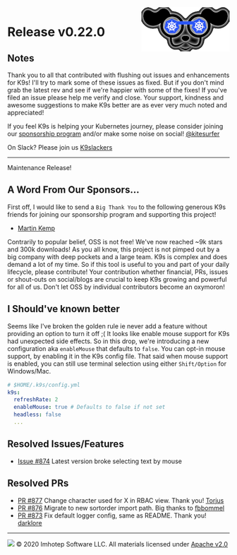 <img src="https://raw.githubusercontent.com/derailed/k9s/master/assets/k9s_small.png" align="right" width="200" height="auto"/>

# Release v0.22.0

## Notes

Thank you to all that contributed with flushing out issues and enhancements for K9s! I'll try to mark some of these issues as fixed. But if you don't mind grab the latest rev and see if we're happier with some of the fixes! If you've filed an issue please help me verify and close. Your support, kindness and awesome suggestions to make K9s better are as ever very much noted and appreciated!

If you feel K9s is helping your Kubernetes journey, please consider joining our [sponsorship program](https://github.com/sponsors/derailed) and/or make some noise on social! [@kitesurfer](https://twitter.com/kitesurfer)

On Slack? Please join us [K9slackers](https://join.slack.com/t/k9sers/shared_invite/enQtOTA5MDEyNzI5MTU0LWQ1ZGI3MzliYzZhZWEyNzYxYzA3NjE0YTk1YmFmNzViZjIyNzhkZGI0MmJjYzhlNjdlMGJhYzE2ZGU1NjkyNTM)

---

Maintenance Release!

## A Word From Our Sponsors...

First off, I would like to send a `Big Thank You` to the following generous K9s friends for joining our sponsorship program and supporting this project!

* [Martin Kemp](https://github.com/MartiUK)

Contrarily to popular belief, OSS is not free! We've now reached ~9k stars and 300k downloads! As you all know, this project is not pimped out by a big company with deep pockets and a large team. K9s is complex and does demand a lot of my time. So if this tool is useful to you and part of your daily lifecycle, please contribute! Your contribution whether financial, PRs, issues or shout-outs on social/blogs are crucial to keep K9s growing and powerful for all of us. Don't let OSS by individual contributors become an oxymoron!

## I Should've known better

Seems like I've broken the golden rule ie never add a feature without providing an option to turn it off ;( It looks like enable mouse support for K9s had unexpected side effects. So in this drop, we're introducing a new configuration aka `enableMouse` that defaults to `false`. You can opt-in mouse support, by enabling it in the K9s config file. That said when mouse support is enabled, you can still use terminal selection using either `Shift/Option` for Windows/Mac.

```yaml
# $HOME/.k9s/config.yml
k9s:
  refreshRate: 2
  enableMouse: true # Defaults to false if not set
  headless: false
  ...
```

## Resolved Issues/Features

* [Issue #874](https://github.com/kswapd/k10s/issues/874) Latest version broke selecting text by mouse

## Resolved PRs

* [PR #877](https://github.com/kswapd/k10s/pull/877) Change character used for X in RBAC view. Thank you! [Torjus](https://github.com/torjue)
* [PR #876](https://github.com/kswapd/k10s/pull/876) Migrate to new sortorder import path. Big thanks to [fbbommel](https://github.com/fvbommel)
* [PR #873](https://github.com/kswapd/k10s/pull/873) Fix default logger config, same as README. Thank you! [darklore](https://github.com/darklore)

---

<img src="https://raw.githubusercontent.com/derailed/k9s/master/assets/imhotep_logo.png" width="32" height="auto"/> © 2020 Imhotep Software LLC. All materials licensed under [Apache v2.0](http://www.apache.org/licenses/LICENSE-2.0)
